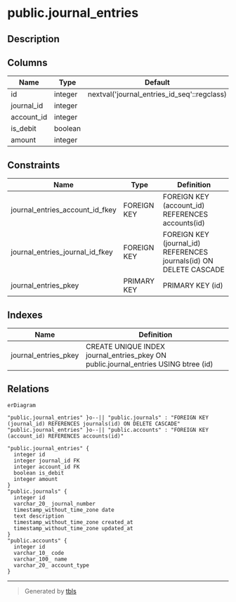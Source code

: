 # public.journal_entries

## Description

## Columns

| Name       | Type    | Default                                     | Nullable | Children | Parents                               | Comment |
| ---------- | ------- | ------------------------------------------- | -------- | -------- | ------------------------------------- | ------- |
| id         | integer | nextval('journal_entries_id_seq'::regclass) | false    |          |                                       |         |
| journal_id | integer |                                             | false    |          | [public.journals](public.journals.md) |         |
| account_id | integer |                                             | false    |          | [public.accounts](public.accounts.md) |         |
| is_debit   | boolean |                                             | false    |          |                                       |         |
| amount     | integer |                                             | false    |          |                                       |         |

## Constraints

| Name                            | Type        | Definition                                                         |
| ------------------------------- | ----------- | ------------------------------------------------------------------ |
| journal_entries_account_id_fkey | FOREIGN KEY | FOREIGN KEY (account_id) REFERENCES accounts(id)                   |
| journal_entries_journal_id_fkey | FOREIGN KEY | FOREIGN KEY (journal_id) REFERENCES journals(id) ON DELETE CASCADE |
| journal_entries_pkey            | PRIMARY KEY | PRIMARY KEY (id)                                                   |

## Indexes

| Name                 | Definition                                                                          |
| -------------------- | ----------------------------------------------------------------------------------- |
| journal_entries_pkey | CREATE UNIQUE INDEX journal_entries_pkey ON public.journal_entries USING btree (id) |

## Relations

```mermaid
erDiagram

"public.journal_entries" }o--|| "public.journals" : "FOREIGN KEY (journal_id) REFERENCES journals(id) ON DELETE CASCADE"
"public.journal_entries" }o--|| "public.accounts" : "FOREIGN KEY (account_id) REFERENCES accounts(id)"

"public.journal_entries" {
  integer id
  integer journal_id FK
  integer account_id FK
  boolean is_debit
  integer amount
}
"public.journals" {
  integer id
  varchar_20_ journal_number
  timestamp_without_time_zone date
  text description
  timestamp_without_time_zone created_at
  timestamp_without_time_zone updated_at
}
"public.accounts" {
  integer id
  varchar_10_ code
  varchar_100_ name
  varchar_20_ account_type
}
```

---

> Generated by [tbls](https://github.com/k1LoW/tbls)
